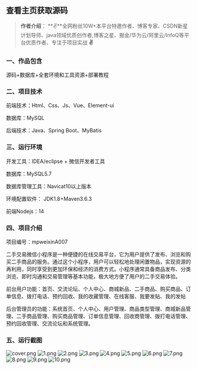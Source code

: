  
## 查看主页获取源码

> **作者介绍**： **✌**全网粉丝10W+本平台特邀作者、博客专家、CSDN新星计划导师、java领域优质创作者,博客之星、掘金/华为云/阿里云/InfoQ等平台优质作者、专注于项目实战 **✌**

  

### 一、作品包含

源码+数据库+全套环境和工具资源+部署教程

### 二、项目技术

前端技术：Html、Css、Js、Vue、Element-ui

数据库：MySQL

后端技术：Java、Spring Boot、MyBatis

  

### 三、运行环境

开发工具：IDEA/eclipse + 微信开发者工具

数据库：MySQL5.7

数据库管理工具：Navicat10以上版本

环境配置软件： JDK1.8+Maven3.6.3

前端Nodejs：14


### 四、项目介绍
项目编号：mpweixinA007

二手交易微信小程序是一种便捷的在线交易平台，它为用户提供了发布、浏览和购买二手商品的服务。通过这个小程序，用户可以轻松地处理闲置物品，实现资源的再利用，同时享受到更加环保和经济的消费方式。小程序通常具备商品发布、分类浏览、即时沟通和交易管理等基本功能，极大地方便了用户的二手交易体验。

前台用户功能：首页、交流论坛、个人中心、商城新品、二手商品、购买商品、订单信息、拨打电话、预约回收、我的收藏管理、在线客服、我要发贴、我的发帖

后台管理员的功能：系统首页、个人中心、用户管理、商品类型管理、商城新品管理、二手商品管理、购买商品管理、订单信息管理、回收商管理、拨打电话管理、预约回收管理、交流论坛和系统管理。

### 五、运行截图

![cover.png](./cover.png)
![1.png](./1.png)
![2.png](./2.png)
![3.png](./3.png)
![4.png](./4.png)
![5.png](./5.png)
![6.png](./6.png)
![7.png](./7.png)
![8.png](./8.png)
![9.png](./9.png)
![10.png](./10.png)




  
